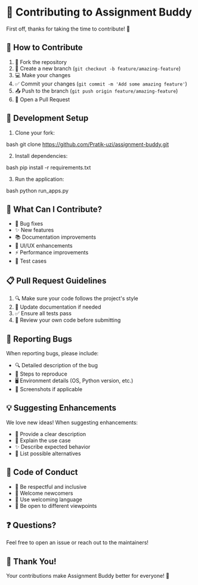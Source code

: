 # 🤝 Contributing to Assignment Buddy

First off, thanks for taking the time to contribute! 🎉

## 📝 How to Contribute

1. 🍴 Fork the repository
2. 🌿 Create a new branch (`git checkout -b feature/amazing-feature`)
3. 💻 Make your changes
4. ✅ Commit your changes (`git commit -m 'Add some amazing feature'`)
5. 📤 Push to the branch (`git push origin feature/amazing-feature`)
6. 🔄 Open a Pull Request

## 🎯 Development Setup

1. Clone your fork:

bash
git clone https://github.com/Pratik-uzi/assignment-buddy.git

2. Install dependencies:

bash
pip install -r requirements.txt

3. Run the application:

bash
python run_apps.py

## 🚀 What Can I Contribute?

- 🐛 Bug fixes
- ✨ New features
- 📚 Documentation improvements
- 🎨 UI/UX enhancements
- ⚡ Performance improvements
- 🧪 Test cases

## 📋 Pull Request Guidelines

1. 🔍 Make sure your code follows the project's style
2. 📝 Update documentation if needed
3. ✅ Ensure all tests pass
4. 🔎 Review your own code before submitting

## 🐛 Reporting Bugs

When reporting bugs, please include:

- 🔍 Detailed description of the bug
- 📝 Steps to reproduce
- 🖥️ Environment details (OS, Python version, etc.)
- 📸 Screenshots if applicable

## 💡 Suggesting Enhancements

We love new ideas! When suggesting enhancements:

- 📝 Provide a clear description
- 🎯 Explain the use case
- ✨ Describe expected behavior
- 🔄 List possible alternatives

## 📜 Code of Conduct

- 🤝 Be respectful and inclusive
- 👥 Welcome newcomers
- 💬 Use welcoming language
- 🤔 Be open to different viewpoints

## ❓ Questions?

Feel free to open an issue or reach out to the maintainers!

## 🙏 Thank You!

Your contributions make Assignment Buddy better for everyone! 💖


